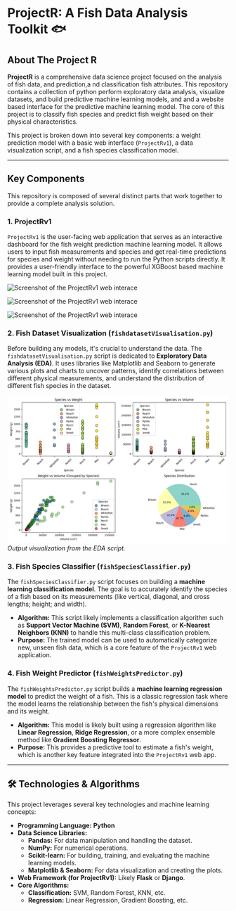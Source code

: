 # ProjectR: A Fish Data Analysis Toolkit 🐟

## About The Project R

**ProjectR** is a comprehensive data science project focused on the analysis of fish data, and prediction,a nd classification fish attributes. This repository contains a collection of python perform exploratory data analysis, visualize datasets, and build predictive machine learning models, and  and a website based interface for the predictive machine learning model. The core of this project is to classify fish species and predict fish weight based on their physical characteristics.

This project is broken down into several key components: a weight prediction model with a basic web interface (`ProjectRv1`), a data visualization script, and a fish species classification model.

---

## Key Components

This repository is composed of several distinct parts that work together to provide a complete analysis solution.

### 1. ProjectRv1

`ProjectRv1` is the user-facing web application that serves as an interactive dashboard for the fish weight prediction machine learning model. It allows users to input fish measurements and species and get real-time predictions for species and weight without needing to run the Python scripts directly. It provides a user-friendly interface to the powerful XGBoost based machine learning model built in this project. 

![Screenshot of the ProjectRv1 web interace](image1.png)

![Screenshot of the ProjectRv1 web interace](image2.png)

![Screenshot of the ProjectRv1 web interace](image3.png)

### 2. Fish Dataset Visualization (`fishdatasetVisualisation.py`)

Before building any models, it's crucial to understand the data. The `fishdatasetVisualisation.py` script is dedicated to **Exploratory Data Analysis (EDA)**. It uses libraries like Matplotlib and Seaborn to generate various plots and charts to uncover patterns, identify correlations between different physical measurements, and understand the distribution of different fish species in the dataset.

![Example of data visualization output showing relationships between fish measurements](./images/FishSpeciesDataAnalysis.png)
_Output visualization from the EDA script._

### 3. Fish Species Classifier (`fishSpeciesClassifier.py`)

The `fishSpeciesClassifier.py` script focuses on building a **machine learning classification model**. The goal is to accurately identify the species of a fish based on its measurements (like vertical, diagonal, and cross lengths; height; and width).

* **Algorithm:** This script likely implements a classification algorithm such as **Support Vector Machine (SVM)**, **Random Forest**, or **K-Nearest Neighbors (KNN)** to handle this multi-class classification problem.
* **Purpose:** The trained model can be used to automatically categorize new, unseen fish data, which is a core feature of the `ProjectRv1` web application.

### 4. Fish Weight Predictor (`fishWeightsPredictor.py`)

The `fishWeightsPredictor.py` script builds a **machine learning regression model** to predict the weight of a fish. This is a classic regression task where the model learns the relationship between the fish's physical dimensions and its weight.

* **Algorithm:** This model is likely built using a regression algorithm like **Linear Regression**, **Ridge Regression**, or a more complex ensemble method like **Gradient Boosting Regressor**.
* **Purpose:** This provides a predictive tool to estimate a fish's weight, which is another key feature integrated into the `ProjectRv1` web app.

---

## 🛠️ Technologies & Algorithms

This project leverages several key technologies and machine learning concepts:

* **Programming Language:** **Python**
* **Data Science Libraries:**
    * **Pandas:** For data manipulation and handling the dataset.
    * **NumPy:** For numerical operations.
    * **Scikit-learn:** For building, training, and evaluating the machine learning models.
    * **Matplotlib & Seaborn:** For data visualization and creating the plots.
* **Web Framework (for ProjectRv1):** Likely **Flask** or **Django**.
* **Core Algorithms:**
    * **Classification:** SVM, Random Forest, KNN, etc.
    * **Regression:** Linear Regression, Gradient Boosting, etc.

